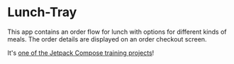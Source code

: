 Lunch-Tray
======================

This app contains an order flow for lunch with options for different kinds of meals. The order details are displayed on an order checkout screen. 

It's [one of the Jetpack Compose training projects](https://github.com/google-developer-training/basic-android-kotlin-compose-training-lunch-tray/tree/starter)!
